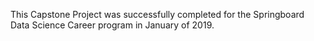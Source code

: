   This Capstone Project was successfully completed for the Springboard Data Science Career program in January of 2019. 

